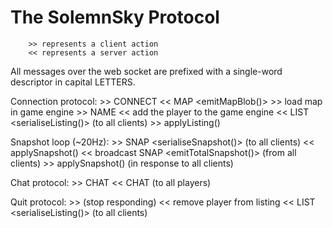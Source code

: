 # The SolemnSky Protocol

		>> represents a client action
		<< represents a server action

All messages over the web socket are prefixed with a single-word descriptor in capital LETTERS.

Connection protocol:
		>> CONNECT
		<< MAP <emitMapBlob()>
		>> load map in game engine
		>> NAME <name>
		<< add the player to the game engine
		<< LIST <serialiseListing()> (to all clients)
		>> applyListing()

Snapshot loop (~20Hz):
		>> SNAP <serialiseSnapshot()> (to all clients)
		<< applySnapshot()
		<< broadcast SNAP <emitTotalSnapshot()> (from all clients)
		>> applySnapshot() (in response to all clients)

Chat protocol:
		>> CHAT <message>
		<< CHAT <id> <message> (to all players)

Quit protocol:
		>> (stop responding)
		<< remove player from listing
		<< LIST <serialiseListing()> (to all clients)
